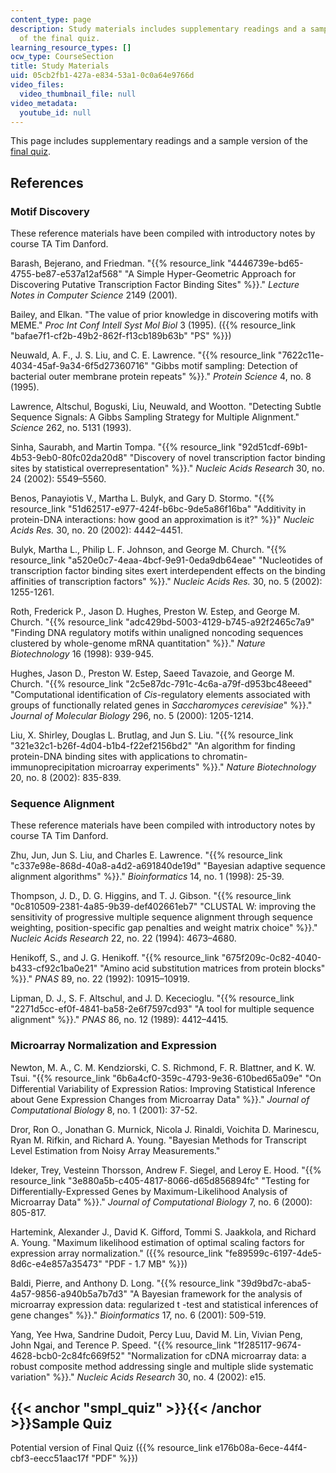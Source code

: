 ```yaml
---
content_type: page
description: Study materials includes supplementary readings and a sample version
  of the final quiz.
learning_resource_types: []
ocw_type: CourseSection
title: Study Materials
uid: 05cb2fb1-427a-e834-53a1-0c0a64e9766d
video_files:
  video_thumbnail_file: null
video_metadata:
  youtube_id: null
---
```


This page includes supplementary readings and a sample version of the [final quiz](#smpl_quiz).

References
----------

### Motif Discovery

These reference materials have been compiled with introductory notes by course TA Tim Danford.

Barash, Bejerano, and Friedman. "{{% resource_link "4446739e-bd65-4755-be87-e537a12af568" "A Simple Hyper-Geometric Approach for Discovering Putative Transcription Factor Binding Sites" %}}." _Lecture Notes in Computer Science_ 2149 (2001).

Bailey, and Elkan. "The value of prior knowledge in discovering motifs with MEME." _Proc Int Conf Intell Syst Mol Biol_ 3 (1995). ({{% resource_link "bafae7f1-cf2b-49b2-862f-f13cb189b63b" "PS" %}})

Neuwald, A. F., J. S. Liu, and C. E. Lawrence. "{{% resource_link "7622c11e-4034-45af-9a34-6f5d27360716" "Gibbs motif sampling: Detection of bacterial outer membrane protein repeats" %}}." _Protein Science_ 4, no. 8 (1995).

Lawrence, Altschul, Boguski, Liu, Neuwald, and Wootton. "Detecting Subtle Sequence Signals: A Gibbs Sampling Strategy for Multiple Alignment." _Science_ 262, no. 5131 (1993).

Sinha, Saurabh, and Martin Tompa. "{{% resource_link "92d51cdf-69b1-4b53-9eb0-80fc02da20d8" "Discovery of novel transcription factor binding sites by statistical overrepresentation" %}}." _Nucleic Acids Research_ 30, no. 24 (2002): 5549–5560.

Benos, Panayiotis V., Martha L. Bulyk, and Gary D. Stormo. "{{% resource_link "51d62517-e977-424f-b6bc-9de5a86f16ba" "Additivity in protein-DNA interactions: how good an approximation is it?" %}}" _Nucleic Acids Res._ 30, no. 20 (2002): 4442–4451.

Bulyk, Martha L., Philip L. F. Johnson, and George M. Church. "{{% resource_link "a520e0c7-4eaa-4bcf-9e91-0eda9db64eae" "Nucleotides of transcription factor binding sites exert interdependent effects on the binding affinities of transcription factors" %}}." _Nucleic Acids Res._ 30, no. 5 (2002): 1255-1261.

Roth, Frederick P., Jason D. Hughes, Preston W. Estep, and George M. Church. "{{% resource_link "adc429bd-5003-4129-b745-a92f2465c7a9" "Finding DNA regulatory motifs within unaligned noncoding sequences clustered by whole-genome mRNA quantitation" %}}." _Nature Biotechnology_ 16 (1998): 939-945.

Hughes, Jason D., Preston W. Estep, Saeed Tavazoie, and George M. Church. "{{% resource_link "2c5e87dc-791c-4c6a-a79f-d953bc48eeed" "Computational identification of _Cis_\-regulatory elements associated with groups of functionally related genes in _Saccharomyces cerevisiae_" %}}." _Journal of Molecular Biology_ 296, no. 5 (2000): 1205-1214.

Liu, X. Shirley, Douglas L. Brutlag, and Jun S. Liu. "{{% resource_link "321e32c1-b26f-4d04-b1b4-f22ef2156bd2" "An algorithm for finding protein-DNA binding sites with applications to chromatin-immunoprecipitation microarray experiments" %}}." _Nature Biotechnology_ 20, no. 8 (2002): 835-839.

### Sequence Alignment

These reference materials have been compiled with introductory notes by course TA Tim Danford.

Zhu, Jun, Jun S. Liu, and Charles E. Lawrence. "{{% resource_link "c337e98e-868d-40a8-a4d2-a691840de19d" "Bayesian adaptive sequence alignment algorithms" %}}." _Bioinformatics_ 14, no. 1 (1998): 25-39.

Thompson, J. D., D. G. Higgins, and T. J. Gibson. "{{% resource_link "0c810509-2381-4a85-9b39-def402661eb7" "CLUSTAL W: improving the sensitivity of progressive multiple sequence alignment through sequence weighting, position-specific gap penalties and weight matrix choice" %}}." _Nucleic Acids Research_ 22, no. 22 (1994): 4673–4680.

Henikoff, S., and J. G. Henikoff. "{{% resource_link "675f209c-0c82-4040-b433-cf92c1ba0e21" "Amino acid substitution matrices from protein blocks" %}}." _PNAS_ 89, no. 22 (1992): 10915–10919.

Lipman, D. J., S. F. Altschul, and J. D. Kececioglu. "{{% resource_link "2271d5cc-ef0f-4841-ba58-2e6f7597cd93" "A tool for multiple sequence alignment" %}}." _PNAS_ 86, no. 12 (1989): 4412–4415.

### Microarray Normalization and Expression

Newton, M. A., C. M. Kendziorski, C. S. Richmond, F. R. Blattner, and K. W. Tsui. "{{% resource_link "6b6a4cf0-359c-4793-9e36-610bed65a09e" "On Differential Variability of Expression Ratios: Improving Statistical Inference about Gene Expression Changes from Microarray Data" %}}." _Journal of Computational Biology_ 8, no. 1 (2001): 37-52.

Dror, Ron O., Jonathan G. Murnick, Nicola J. Rinaldi, Voichita D. Marinescu, Ryan M. Rifkin, and Richard A. Young. "Bayesian Methods for Transcript Level Estimation from Noisy Array Measurements."

Ideker, Trey, Vesteinn Thorsson, Andrew F. Siegel, and Leroy E. Hood. "{{% resource_link "3e880a5b-c405-4817-8066-d65d856894fc" "Testing for Differentially-Expressed Genes by Maximum-Likelihood Analysis of Microarray Data" %}}." _Journal of Computational Biology_ 7, no. 6 (2000): 805-817.

Hartemink, Alexander J., David K. Gifford, Tommi S. Jaakkola, and Richard A. Young. "Maximum likelihood estimation of optimal scaling factors for expression array normalization." ({{% resource_link "fe89599c-6197-4de5-8d6c-e4e857a35473" "PDF - 1.7 MB" %}})

Baldi, Pierre, and Anthony D. Long. "{{% resource_link "39d9bd7c-aba5-4a57-9856-a940b5a7b7d3" "A Bayesian framework for the analysis of microarray expression data: regularized t -test and statistical inferences of gene changes" %}}." _Bioinformatics_ 17, no. 6 (2001): 509-519.

Yang, Yee Hwa, Sandrine Dudoit, Percy Luu, David M. Lin, Vivian Peng, John Ngai, and Terence P. Speed. "{{% resource_link "1f285117-9674-4628-bcb0-2c84fc669f52" "Normalization for cDNA microarray data: a robust composite method addressing single and multiple slide systematic variation" %}}." _Nucleic Acids Research_ 30, no. 4 (2002): e15.

{{< anchor "smpl_quiz" >}}{{< /anchor >}}Sample Quiz
----------------------------------------------------

Potential version of Final Quiz ({{% resource_link e176b08a-6ece-44f4-cbf3-eecc51aac17f "PDF" %}})